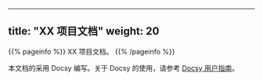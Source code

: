 
---
title: "XX 项目文档"
weight: 20
---

{{% pageinfo %}}
XX 项目文档。
{{% /pageinfo %}}

本文档的采用 Docsy 编写。关于 Docsy 的使用，请参考 [Docsy 用户指南](https://docsy.dev/docs/)。


